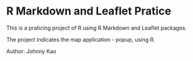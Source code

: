 # R Markdown and Leaflet Pratice

This is a praticing project of R using R Markdown and Leaflet packages.

The project indicates the map application - popup, using R.

Author: Johnny Kao
